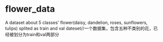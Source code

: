 # flower_data
A dataset about 5 classes' flower(daisy, dandelion, roses, sunflowers, tulips) splited as train and val dateset//一个数据集，包含五种不类别的花，已经被划分为train和val两部分
